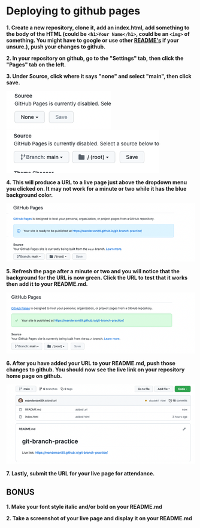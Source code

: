 # Deploying to github pages

**1. Create a new repository, clone it, add an index.html, add something to the body of the HTML (could be `<h1>Your Name</h1>`, could be an `<img>` of something. You might have to google or use other [README's](https://github.com/reanderson89/jfs-den2-activity-bank/blob/main/01-git-github-scrum/01-Github-git-repo-setup/README.md) if your unsure.), push your changes to github.**

**2. In your repository on github, go to the "Settings" tab, then click the "Pages" tab on the left.**

**3. Under Source, click where it says "none" and select "main", then click save.**

![image](./assets/none.png) 
![image](./assets/source.png) 

**4. This will produce a URL to a live page just above the dropdown menu you clicked on. It may not work for a minute or two while it has the blue background color.**

![image](./assets/almost-live-url.png) 

**5. Refresh the page after a minute or two and you will notice that the background for the URL is now green. Click the URL to test that it works then add it to your README.md.**

![image](./assets/live-url.png)

**6. After you have added your URL to your README.md, push those changes to github. You should now see the live link on your repository home page on github.**

![image](./assets/url-in-readme.png) 

**7. Lastly, submit the URL for your live page for attendance.**



## BONUS

**1. Make your font style italic and/or bold on your README.md**

**2. Take a screenshot of your live page and display it on your README.md**



